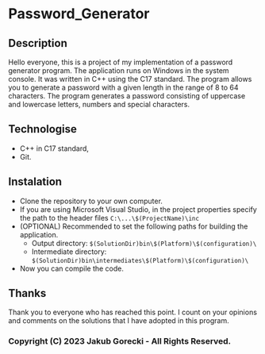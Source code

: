 # Password_Generator

## Description
Hello everyone, this is a project of my implementation of a password generator program.
The application runs on Windows in the system console.
It was written in C++ using the C17 standard.
The program allows you to generate a password with a given length in the range of 8 to 64 characters.
The program generates a password consisting of uppercase and lowercase letters, numbers and special characters.


## Technologise

* C++ in C17 standard,
* Git.

## Instalation
* Clone the repository to your own computer.
* If you are using Microsoft Visual Studio, in the project properties specify the path to the header files ```C:\...\$(ProjectName)\inc```
* (OPTIONAL) Recommended to set the following paths for building the application.
	* Output directory: ```$(SolutionDir)bin\$(Platform)\$(configuration)\```
	* Intermediate directory: ```$(SolutionDir)bin\intermediates\$(Platform)\$(configuration)\```
* Now you can compile the code.

## Thanks
Thank you to everyone who has reached this point.
I count on your opinions and comments on the solutions that I have adopted in this program.

### Copyright (C) 2023 Jakub Gorecki - All Rights Reserved.
